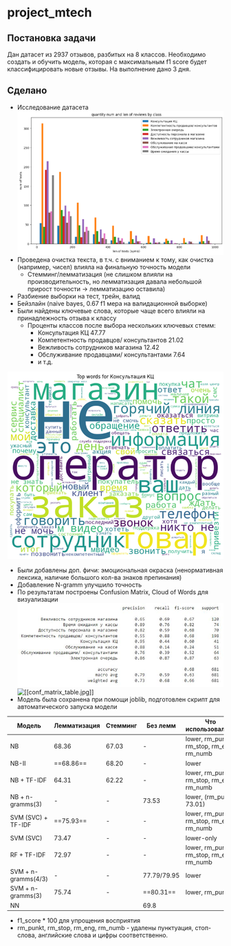 # project_mtech

## Постановка задачи
Дан датасет из 2937 отзывов, разбитых на 8 классов. Необходимо создать и обучить модель, которая с максимальным f1 score будет классифицировать новые отзывы. 
На выполнение дано 3 дня. 


## Сделано
- Исследование датасета 
![alt text](media/hist_mtech.png)
- Проведена очистка текста, в т.ч. с вниманием к тому, как очистка (например, чисел) влияла на финальную точность модели
  - Стемминг/лемматизация (не слишком влияли на производительность, но лемматизация давала небольшой прирост точности -> лемматизацию оставила)  
- Разбиение выборки на тест, трейн, валид
- Бейзлайн (naive bayes, 0.67 f1 мера на валидационной выборке)
- Были найдены ключевые слова, которые чаще всего влияли на принадлежность отзыва к классу
	- Проценты классов после выбора нескольких ключевых стемм: 
		- Консультация КЦ 47.77 
		- Компетентность продавцов/ консультантов 21.02 
		- Вежливость сотрудников магазина 12.42 
		- Обслуживание продавцами/ консультантами 7.64 
		- и т.д.

![wcloud_consultation.png](media/wcloud_consultation.png)
- Были добавлены доп. фичи: эмоциональная окраска (ненормативная лексика, наличие большого кол-ва знаков препинания)
- Добавление N-gramm улучшило точность
- По результатам построены Confusion Matrix, Cloud of Words для визуализации
![alt text](media/conf_matrix_table.JPG)
![\[\[conf_matrix_table.jpg\]\]](media/confusion_matrix.png)
- Модель была сохранена при помощи joblib, подготовлен скрипт для автоматического запуска модели

 Модель | Лемматизация | Стемминг | Без лемм | Что использовалось
------------ | ------------ | ------------  | ------------ | ------------
NB | 68.36 | 67.03 | - | lower, rm_punkt, rm_stop, rm_eng, rm_numb
NB-II | ==68.86== | 68.20 | - | lower
NB + TF-IDF | 64.31 | 62.22 | - | lower, rm_punkt, rm_stop, rm_eng, rm_numb
NB + n-gramms(3) | - | - | 73.53 | lower, (rm_punkt 73.01)
SVM (SVC) + TF-IDF | ==75.93== | - | - | lower, rm_punkt, rm_stop, rm_eng, rm_numb
SVM (SVC) | 73.47 | - | - | lower-only
RF + TF-IDF | 72.97 | - | - | lower, rm_punkt, rm_stop, rm_eng, rm_numb
SVM + n-gramms(4/3) | - | - | 77.79/79.95 | lower
SVM + n-gramms(3) | 75.74 | - | ==80.31== | lower,  rm_punkt
NN | | | 69.8 |
* f1_score * 100 для упрощения восприятия
* rm_punkt, rm_stop, rm_eng, rm_numb - удалены пунктуация, стоп-слова, английские слова и цифры соответственно. 
